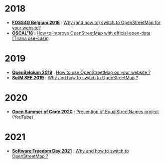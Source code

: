 # 2018

- **[FOSS4G Belgium 2018](https://2018.foss4g.be/programme.php)** : [Why (and how to) switch to OpenStreetMap for your website?](./why-and-how-to-switch-to-openstreetmap-for-your-website/)
- **[OSCAL'18](https://oscal.openlabs.cc/sessions/how-to-improve-osm-with-official-open-data-tirana-use-case/)** : [How to improve OpenStreetMap with official open-data (Tirana use-case)](./how-to-improve-osm-with-official-open-data-tirana-use-case/)

# 2019

- **[OpenBelgium 2019](http://2019.openbelgium.be/session/switch-openstreetmap)** : [How to use OpenStreetMap
  on your website ?](./how-to-use-openstreetmap-on-your-website/)
- **[SotM SEE 2019](https://sotmsee.org/#1048)** : [Why and how to switch to OpenStreetMap ?](./why-and-how-to-switch-to-openstreetmap-sotmsee/)

# 2020

- **[Open Summer of Code 2020](https://osoc.be/editions/2020)** : [Presention of EqualStreetNames project](https://youtu.be/U-QXynv9z4U?t=5705) (YouTube)

# 2021

- **[Software Freedom Day 2021](https://hsbxl.be/events/software-freedom-day/2021-09-18/)** : [Why and how to switch to OpenStreetMap ?](./why-and-how-to-switch-to-openstreetmap-sfd/)
